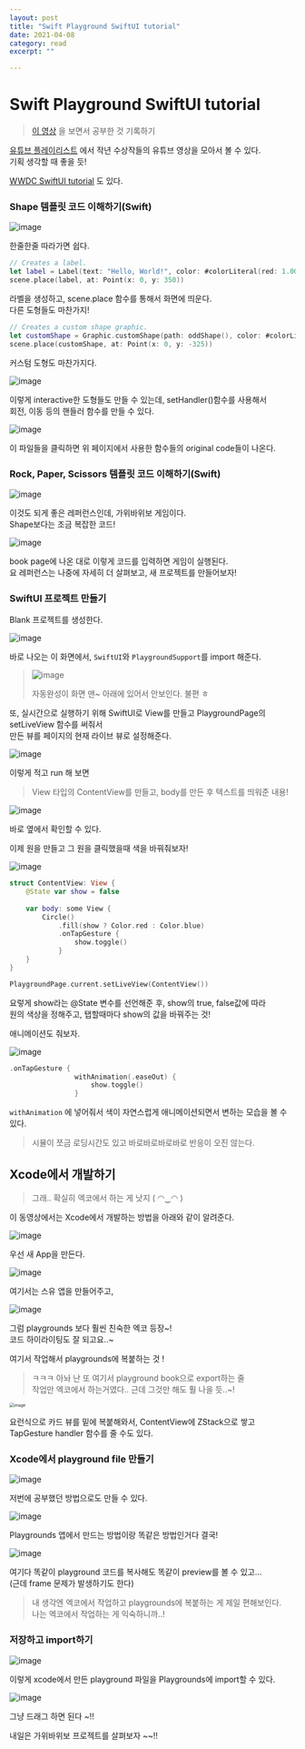 ```yaml
---
layout: post
title: "Swift Playground SwiftUI tutorial" 
date: 2021-04-08
category: read 
excerpt: ""

---
```


# Swift Playground SwiftUI tutorial

> [이 영상](https://www.youtube.com/watch?v=me66R7uMyAc) 을 보면서 공부한 것 기록하기

[유튜브 플레이리스트](https://www.youtube.com/watch?v=k_1tqM6LmV0&list=PLZw7eGQJuMjlEcsJ0CgYtxQHgrw1t8aSc) 에서 작년 수상작들의 유튜브 영상을 모아서 볼 수 있다.  
기획 생각할 때 좋을 듯!

[WWDC SwiftUI tutorial](https://developer.apple.com/videos/play/wwdc2020/10643/) 도 있다.

### Shape 템플릿 코드 이해하기(Swift)

![image](https://user-images.githubusercontent.com/28949235/114051368-ff0eb580-98c7-11eb-8044-2f5cd81793bf.png)

한줄한줄 따라가면 쉽다.  

```swift
// Creates a label.
let label = Label(text: "Hello, World!", color: #colorLiteral(red: 1.0008043050765991, green: 0.4036714434623718, blue: 0.6243900656700134, alpha: 1.0), font: .Futura, size: 35)
scene.place(label, at: Point(x: 0, y: 350))
```

라벨을 생성하고, scene.place 함수를 통해서 화면에 띄운다.  
다른 도형들도 마찬가지!

```swift
// Creates a custom shape graphic.
let customShape = Graphic.customShape(path: oddShape(), color: #colorLiteral(red: 0.2275036573, green: 0.5323064327, blue: 0.9950136542, alpha: 1.0))
scene.place(customShape, at: Point(x: 0, y: -325))
```

커스텀 도형도 마찬가지다.

![image](https://user-images.githubusercontent.com/28949235/114051774-5ca30200-98c8-11eb-8d71-f5e7f04f218f.png)

이렇게 interactive한 도형들도 만들 수 있는데, setHandler()함수를 사용해서  
회전, 이동 등의 핸들러 함수를 만들 수 있다.

![image](https://user-images.githubusercontent.com/28949235/114051972-8bb97380-98c8-11eb-90cc-4f35f700d63c.png)

이 파일들을 클릭하면 위 페이지에서 사용한 함수들의 original code들이 나온다.  

### Rock, Paper, Scissors 템플릿 코드 이해하기(Swift)

![image](https://user-images.githubusercontent.com/28949235/114054276-b0164f80-98ca-11eb-9b29-93b30ad69386.png)

이것도 되게 좋은 레퍼런스인데, 가위바위보 게임이다.  
Shape보다는 조금 복잡한 코드!

![image](https://user-images.githubusercontent.com/28949235/114054568-f1a6fa80-98ca-11eb-8881-87964edf42af.png)

book page에 나온 대로 이렇게 코드를 입력하면 게임이 실행된다.  
요 레퍼런스는 나중에 자세히 더 살펴보고, 새 프로젝트를 만들어보자!

### SwiftUI 프로젝트 만들기

Blank 프로젝트를 생성한다.

![image](https://user-images.githubusercontent.com/28949235/114054814-2450f300-98cb-11eb-8f3b-1b7e0837947c.png)

바로 나오는 이 화면에서, `SwiftUI`와 `PlaygroundSupport`를 import 해준다.

> ![image](https://user-images.githubusercontent.com/28949235/114054956-46e30c00-98cb-11eb-9a17-8901ae7d2aee.png)
>
> 자동완성이 화면 맨~ 아래에 있어서 안보인다. 불편 ㅎ

또, 실시간으로 실행하기 위해 SwiftUI로 View를 만들고 PlaygroundPage의 setLiveView 함수를 써줘서  
만든 뷰를 페이지의 현재 라이브 뷰로 설정해준다.

![image](https://user-images.githubusercontent.com/28949235/114055304-9c1f1d80-98cb-11eb-8648-ce208f01f0fc.png)

이렇게 적고 run 해 보면  

> View 타입의 ContentView를 만들고, body를 만든 후 텍스트를 띄워준 내용!

![image](https://user-images.githubusercontent.com/28949235/114055431-bbb64600-98cb-11eb-9397-225099e621a3.png)

바로 옆에서 확인할 수 있다.

이제 원을 만들고 그 원을 클릭했을때 색을 바꿔줘보자!

![image](https://user-images.githubusercontent.com/28949235/114056145-52830280-98cc-11eb-9457-a2fbcebba013.png)

```swift
struct ContentView: View {
    @State var show = false
    
    var body: some View {
        Circle()
            .fill(show ? Color.red : Color.blue)
            .onTapGesture {
                show.toggle()
            }
    }
}

PlaygroundPage.current.setLiveView(ContentView())
```

요렇게 show라는 @State 변수를 선언해준 후, show의 true, false값에 따라  
원의 색상을 정해주고, 탭할때마다 show의 값을 바꿔주는 것!



애니메이션도 줘보자.

![image](https://user-images.githubusercontent.com/28949235/114056522-ba394d80-98cc-11eb-95f8-68eaf1101bc2.png)

```swift
.onTapGesture {
                withAnimation(.easeOut) {
                    show.toggle()
                }
```

`withAnimation` 에 넣어줘서 색이 자연스럽게 애니메이션되면서 변하는 모습을 볼 수 있다.

> 시뮬이 쪼금 로딩시간도 있고 바로바로바로바로 반응이 오진 않는다.

## Xcode에서 개발하기

> 그래.. 확실히 엑코에서 하는 게 낫지 ( ◠‿◠ ) 

이 동영상에서는 Xcode에서 개발하는 방법을 아래와 같이 알려준다.

![image](https://user-images.githubusercontent.com/28949235/114057012-2fa51e00-98cd-11eb-9793-116e5925ab7c.png)

우선 새 App을 만든다.

![image](https://user-images.githubusercontent.com/28949235/114057158-4cd9ec80-98cd-11eb-9357-516d7a0eb74c.png)

여기서는 스유 앱을 만들어주고,

![image](https://user-images.githubusercontent.com/28949235/114057299-67ac6100-98cd-11eb-811f-8b3dcaed1107.png)

그럼 playgrounds 보다 훨씬 친숙한 엑코 등장~!  
코드 하이라이팅도 잘 되고요..~

여기서 작업해서 playgrounds에 복붙하는 것 !

> ㅋㅋㅋ 아놔 난 또 여기서 playground book으로 export하는 줄  
> 작업만 엑코에서 하는거였다.. 근데 그것만 해도 훨 나을 듯..~!



<img src="https://user-images.githubusercontent.com/28949235/114058156-2cf6f880-98ce-11eb-9fa4-4eb280511d81.png" alt="image" style="zoom:50%;" />

요런식으로 카드 뷰를 밑에 복붙해와서, ContentView에 ZStack으로 쌓고  
TapGesture handler 함수를 줄 수도 있다.

### Xcode에서 playground file 만들기

![image](https://user-images.githubusercontent.com/28949235/114059198-169d6c80-98cf-11eb-8359-ed8e858061f9.png)

저번에 공부했던 방법으로도 만들 수 있다.

![image](https://user-images.githubusercontent.com/28949235/114059247-261cb580-98cf-11eb-9430-7837ac50ec82.png)

Playgrounds 앱에서 만드는 방법이랑 똑같은 방법인거다 결국!

![image](https://user-images.githubusercontent.com/28949235/114059372-43518400-98cf-11eb-8e16-cdd8553c04f2.png)

여기다 똑같이 playground 코드를 복사해도 똑같이 preview를 볼 수 있고...  
(근데 frame 문제가 발생하기도 한다)

> 내 생각엔 엑코에서 작업하고 playgrounds에 복붙하는 게 제일 편해보인다.  
> 나는 엑코에서 작업하는 게 익숙하니까..!



### 저장하고 import하기

![image](https://user-images.githubusercontent.com/28949235/114059808-b5c26400-98cf-11eb-9e8e-8e810dd9a95d.png)

이렇게 xcode에서 만든 playground 파일을 Playgrounds에 import할 수 있다.

![image](https://user-images.githubusercontent.com/28949235/114059910-cc68bb00-98cf-11eb-910d-5c7765fe6a45.png)

그냥 드래그 하면 된다 ~!!



내일은 가위바위보 프로젝트를 살펴보자 ~~!!